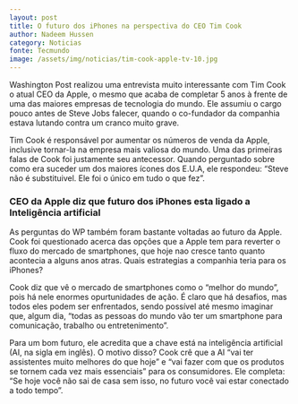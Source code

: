 ```yaml
---
layout: post
title: O futuro dos iPhones na perspectiva do CEO Tim Cook
author: Nadeem Hussen
category: Noticias
fonte: Tecmundo
image: /assets/img/noticias/tim-cook-apple-tv-10.jpg
---
```


Washington Post realizou uma entrevista muito interessante com Tim Cook o atual CEO da Apple, o mesmo que acaba de completar 5 anos à frente de uma das maiores empresas de tecnologia do mundo. 
Ele assumiu o cargo pouco antes de Steve Jobs falecer, quando o co-fundador da companhia estava lutando contra um cranco muito grave.

Tim Cook é responsável por aumentar os números de venda da Apple, inclusive tornar-la na empresa mais valiosa do mundo.
Uma das primeiras falas de Cook foi justamente seu antecessor. 
Quando perguntado sobre como era suceder um dos maiores ícones dos E.U.A, ele respondeu: “Steve não é substituivel.
Ele foi o único em tudo o que fez”.

### CEO da Apple diz que futuro dos iPhones esta ligado a Inteligência artificial

As perguntas do WP também foram bastante voltadas ao futuro da Apple. 
Cook foi questionado acerca das opções que a Apple tem para reverter o fluxo do mercado de smartphones, que hoje nao cresce tanto quanto acontecia a alguns anos atras. 
Quais estrategias a companhia teria para os iPhones?

Cook diz que vê o mercado de smartphones como o “melhor do mundo”, pois há nele enormes opurtunidades de ação. 
É claro que há desafios, mas todos eles podem ser enfrentados, sendo possível até mesmo imaginar que, algum dia, “todas as pessoas do mundo vão ter um smartphone para comunicação, trabalho ou entretenimento”.

Para um bom futuro, ele acredita que a chave está na inteligência artificial (AI, na sigla em inglês). 
O motivo disso? 
Cook crê que a AI “vai ter assistentes muito melhores do que hoje” e “vai fazer com que os produtos se tornem cada vez mais essenciais” para os consumidores. 
Ele completa: “Se hoje você não sai de casa sem isso, no futuro você vai estar conectado a todo tempo”.